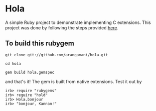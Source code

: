 Hola
====

A simple Ruby project to demonstrate implementing C extensions. This project
was done by following the steps provided [here](http://guides.rubygems.org/c-extensions/).

To build this rubygem
---------------------

```
git clone git://github.com/arangamani/hola.git
```

```
cd hola
```

```
gem build hola.gemspec
```

and that's it! The gem is built from native extensions. Test it out by

```
irb> require "rubygems"
irb> require "hold"
irb> Hola.bonjour
irb> "bonjour, Kannan!"
```
